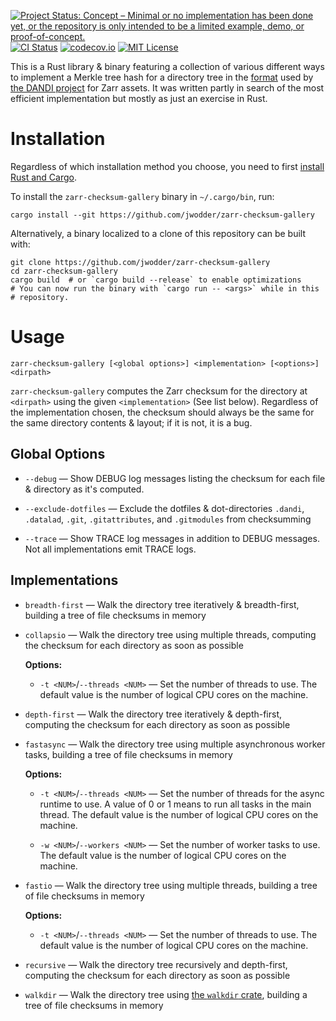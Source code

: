 [![Project Status: Concept – Minimal or no implementation has been done yet, or the repository is only intended to be a limited example, demo, or proof-of-concept.](https://www.repostatus.org/badges/latest/concept.svg)](https://www.repostatus.org/#concept)
[![CI Status](https://github.com/jwodder/zarr-checksum-gallery/actions/workflows/test.yml/badge.svg)](https://github.com/jwodder/zarr-checksum-gallery/actions/workflows/test.yml)
[![codecov.io](https://codecov.io/gh/jwodder/zarr-checksum-gallery/branch/master/graph/badge.svg)](https://codecov.io/gh/jwodder/zarr-checksum-gallery)
[![MIT License](https://img.shields.io/github/license/jwodder/zarr-checksum-gallery.svg)](https://opensource.org/licenses/MIT)

This is a Rust library & binary featuring a collection of various different
ways to implement a Merkle tree hash for a directory tree in the [format][1]
used by [the DANDI project](https://github.com/dandi) for Zarr assets.  It was
written partly in search of the most efficient implementation but mostly as
just an exercise in Rust.

[1]: https://github.com/dandi/dandi-archive/blob/master/doc/design/zarr-support-3.md#zarr-entry-checksum-format

Installation
============

Regardless of which installation method you choose, you need to first [install
Rust and Cargo](https://www.rust-lang.org/tools/install).

To install the `zarr-checksum-gallery` binary in `~/.cargo/bin`, run:

    cargo install --git https://github.com/jwodder/zarr-checksum-gallery

Alternatively, a binary localized to a clone of this repository can be built
with:

    git clone https://github.com/jwodder/zarr-checksum-gallery
    cd zarr-checksum-gallery
    cargo build  # or `cargo build --release` to enable optimizations
    # You can now run the binary with `cargo run -- <args>` while in this
    # repository.


Usage
=====

    zarr-checksum-gallery [<global options>] <implementation> [<options>] <dirpath>

`zarr-checksum-gallery` computes the Zarr checksum for the directory at
`<dirpath>` using the given `<implementation>` (See list below).  Regardless of
the implementation chosen, the checksum should always be the same for the same
directory contents & layout; if it is not, it is a bug.

Global Options
--------------

- `--debug` — Show DEBUG log messages listing the checksum for each file &
  directory as it's computed.

- `--exclude-dotfiles` — Exclude the dotfiles & dot-directories `.dandi`,
  `.datalad`, `.git`, `.gitattributes`, and `.gitmodules` from checksumming

- `--trace` — Show TRACE log messages in addition to DEBUG messages.  Not all
  implementations emit TRACE logs.

Implementations
---------------

- `breadth-first` — Walk the directory tree iteratively & breadth-first,
  building a tree of file checksums in memory

- `collapsio` — Walk the directory tree using multiple threads, computing the
  checksum for each directory as soon as possible

  **Options:**

    - `-t <NUM>`/`--threads <NUM>` — Set the number of threads to use.  The
      default value is the number of logical CPU cores on the machine.

- `depth-first` — Walk the directory tree iteratively & depth-first, computing
  the checksum for each directory as soon as possible

- `fastasync` — Walk the directory tree using multiple asynchronous worker
  tasks, building a tree of file checksums in memory

  **Options:**

    - `-t <NUM>`/`--threads <NUM>` — Set the number of threads for the async
      runtime to use.  A value of 0 or 1 means to run all tasks in the main
      thread.  The default value is the number of logical CPU cores on the
      machine.

    - `-w <NUM>`/`--workers <NUM>` — Set the number of worker tasks to use.
      The default value is the number of logical CPU cores on the machine.

- `fastio` — Walk the directory tree using multiple threads, building a tree of
  file checksums in memory

  **Options:**

    - `-t <NUM>`/`--threads <NUM>` — Set the number of threads to use.  The
      default value is the number of logical CPU cores on the machine.

- `recursive` — Walk the directory tree recursively and depth-first, computing
  the checksum for each directory as soon as possible

- `walkdir` — Walk the directory tree using [the `walkdir`
  crate](https://crates.io/crates/walkdir), building a tree of file checksums
  in memory
